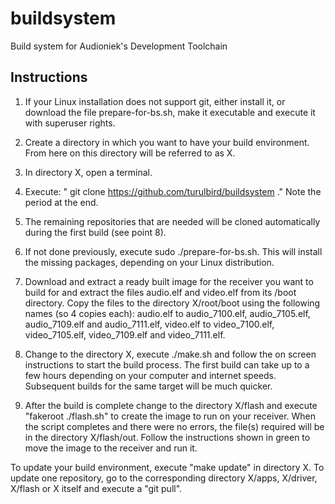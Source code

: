 # buildsystem
Build system for Audioniek's Development Toolchain

Instructions
------------

1. If your Linux installation does not support git, either install it, or
   download the file prepare-for-bs.sh, make it executable and execute it
   with superuser rights.

2. Create a directory in which you want to have your build environment.
   From here on this directory will be referred to as X. 

3. In directory X, open a terminal.

4. Execute: " git clone https://github.com/turulbird/buildsystem ." Note
   the period at the end.

5. The remaining repositories that are needed will be cloned automatically
   during the first build (see point 8).

6. If not done previously, execute sudo ./prepare-for-bs.sh. This will install
   the missing packages, depending on your Linux distribution.

7. Download and extract a ready built image for the receiver you want to build
   for and extract the files audio.elf and video.elf from its /boot directory.
   Copy the files to the directory X/root/boot using the following names
   (so 4 copies each):
   audio.elf to audio_7100.elf, audio_7105.elf, audio_7109.elf and audio_7111.elf,
   video.elf to video_7100.elf, video_7105.elf, video_7109.elf and video_7111.elf.

8. Change to the directory X, execute ./make.sh and follow the
   on screen instructions to start the build process.
   The first build can take up to a few hours depending on your
   computer and internet speeds. Subsequent builds for the same
   target will be much quicker.

9. After the build is complete change to the directory X/flash and
   execute "fakeroot ./flash.sh" to create the image to run on your
   receiver. When the script completes and there were no errors,
   the file(s) required will be in the directory X/flash/out.
   Follow the instructions shown in green to move the image to
   the receiver and run it.

To update your build environment, execute "make update" in
directory X. To update one repository, go to the corresponding directory
X/apps, X/driver, X/flash or X itself and execute a "git pull".

